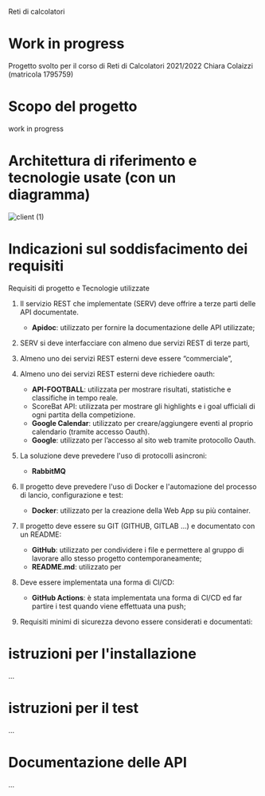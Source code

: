 Reti di calcolatori

# Work in progress #
Progetto svolto per il corso di Reti di Calcolatori 2021/2022
Chiara Colaizzi (matricola 1795759)

# Scopo del progetto #

work in progress


# Architettura di riferimento e tecnologie usate (con un diagramma)
![client (1)](https://user-images.githubusercontent.com/49658009/176608526-d68aaf32-e7db-40bf-bb35-c78723df2438.png)

# Indicazioni sul soddisfacimento dei requisiti

Requisiti di progetto e Tecnologie utilizzate
1. Il servizio REST che implementate (SERV) deve offrire a terze parti delle API documentate.
    * **Apidoc**: utilizzato per fornire la documentazione delle API utilizzate;
2.	SERV si deve interfacciare con almeno due servizi REST di terze parti,
3.	Almeno uno dei servizi REST esterni deve essere “commerciale”,
4.	Almeno uno dei servizi REST esterni deve richiedere oauth:

    * **API-FOOTBALL**: utilizzata per mostrare risultati, statistiche e classifiche in tempo reale.
    *	ScoreBat API: utilizzata per mostrare gli highlights e i goal ufficiali di ogni partita della competizione.
    *	**Google Calendar**: utilizzato per creare/aggiungere eventi al proprio calendario (tramite accesso Oauth).
    *	**Google**: utilizzato per l’accesso al sito web tramite protocollo Oauth.

5.	La soluzione deve prevedere l'uso di protocolli asincroni:
    * **RabbitMQ**

6.	Il progetto deve prevedere l'uso di Docker e l'automazione del processo di lancio, configurazione e test:
    * **Docker**: utilizzato per la creazione della Web App su più container.

7.	Il progetto deve essere su GIT (GITHUB, GITLAB ...) e documentato con un README: 
    *	**GitHub**: utilizzato per condividere i file e permettere al gruppo di lavorare allo stesso progetto contemporaneamente;
    * **README.md**: utilizzato per 

8.	Deve essere implementata una forma di CI/CD:
    * **GitHub Actions**: è stata implementata una forma di CI/CD ed far partire i test quando viene effettuata una push;

9.	Requisiti minimi di sicurezza devono essere considerati e documentati:

# istruzioni per l'installazione
...

# istruzioni per il test
...

# Documentazione delle API
...
